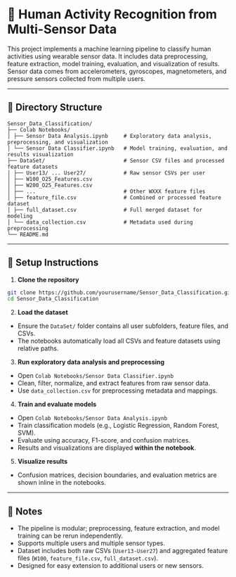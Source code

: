 # 🏃 Human Activity Recognition from Multi-Sensor Data

This project implements a machine learning pipeline to classify human activities using wearable sensor data. It includes data preprocessing, feature extraction, model training, evaluation, and visualization of results. Sensor data comes from accelerometers, gyroscopes, magnetometers, and pressure sensors collected from multiple users.

---

## 📁 Directory Structure
```
Sensor_Data_Classification/
├── Colab Notebooks/
│ ├── Sensor Data Analysis.ipynb     # Exploratory data analysis, preprocessing, and visualization
│ └── Sensor Data Classifier.ipynb   # Model training, evaluation, and results visualization
├── DataSet/                         # Sensor CSV files and processed feature datasets
│ ├── User13/ ... User27/            # Raw sensor CSVs per user
│ ├── W100_O25_Features.csv
│ ├── W200_O25_Features.csv
│ ├── ...                            # Other WXXX feature files
│ ├── feature_file.csv               # Combined or processed feature dataset
│ ├── full_dataset.csv               # Full merged dataset for modeling
│ └── data_collection.csv            # Metadata used during preprocessing
└── README.md
```
---

## 🧩 Setup Instructions

1. **Clone the repository**  

```bash
git clone https://github.com/yourusername/Sensor_Data_Classification.git
cd Sensor_Data_Classification
```

2. **Load the dataset**

- Ensure the `DataSet/` folder contains all user subfolders, feature files, and CSVs.  
- The notebooks automatically load all CSVs and feature datasets using relative paths.

3. **Run exploratory data analysis and preprocessing**

- Open `Colab Notebooks/Sensor Data Classifier.ipynb`  
- Clean, filter, normalize, and extract features from raw sensor data.  
- Use `data_collection.csv` for preprocessing metadata and mappings.

4. **Train and evaluate models**

- Open `Colab Notebooks/Sensor Data Analysis.ipynb`  
- Train classification models (e.g., Logistic Regression, Random Forest, SVM).  
- Evaluate using accuracy, F1-score, and confusion matrices.  
- Results and visualizations are displayed **within the notebook**.

5. **Visualize results**

- Confusion matrices, decision boundaries, and evaluation metrics are shown inline in the notebooks.

---

## 📌 Notes

- The pipeline is modular; preprocessing, feature extraction, and model training can be rerun independently.  
- Supports multiple users and multiple sensor types.  
- Dataset includes both raw CSVs (`User13-User27`) and aggregated feature files (`W100`, `feature_file.csv`, `full_dataset.csv`).  
- Designed for easy extension to additional users or new sensors.
